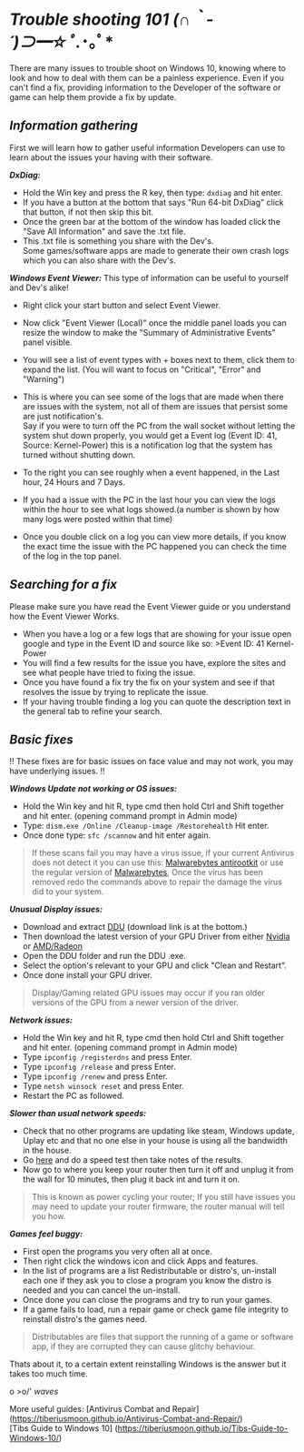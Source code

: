 # ***Trouble shooting 101 (∩｀-´)⊃━☆ﾟ.*･｡ﾟ***


There are many issues to trouble shoot on Windows 10, knowing where to look and how to deal with them can be a painless experience.
Even if you can't find a fix, providing information to the Developer of the software or game can help them provide a fix by update.


## ***Information gathering***  
First we will learn how to gather useful information Developers can use to learn about the issues your having with their software.  

***DxDiag:***
- Hold the Win key and press the R key, then type: ```dxdiag``` and hit enter.  
- If you have a button at the bottom that says "Run 64-bit DxDiag" click that button, if not then skip this bit.  
- Once the green bar at the bottom of the window has loaded click the "Save All Information" and save the .txt file.  
- This .txt file is something you share with the Dev's.  
Some games/software apps are made to generate their own crash logs which you can also share with the Dev's.  

***Windows Event Viewer:***
This type of information can be useful to yourself and Dev's alike!  
- Right click your start button and select Event Viewer.  
- Now click "Event Viewer (Local)" once the middle panel loads you can resize the window to make the "Summary of Administrative Events" panel  visible.  
- You will see a list of event types with + boxes next to them, click them to expand the list. (You will want to focus on "Critical", "Error" and "Warning")  
- This is where you can see some of the logs that are made when there are issues with the system, not all of them are issues that persist some are just notification's.  
Say if you were to turn off the PC from the wall socket without letting the system shut down properly, you would get a Event log (Event ID: 41, Source: Kernel-Power) this is a notification log that the system has turned without shutting down.  

- To the right you can see roughly when a event happened, in the Last hour, 24 Hours and 7 Days.  
- If you had a issue with the PC in the last hour you can view the logs within the hour to see what logs showed.(a number is shown by how many logs were posted within that time)  
- Once you double click on a log you can view more details, if you know the exact time the issue with the PC happened you can check the time of the log in the top panel.  


## ***Searching for a fix***
Please make sure you have read the Event Viewer guide or you understand how the Event Viewer Works.  

- When you have a log or a few logs that are showing for your issue open google and type in the Event ID and source like so: >Event ID: 41 Kernel-Power  
- You will find a few results for the issue you have, explore the sites and see what people have tried to fixing the issue.  
- Once you have found a fix try the fix on your system and see if that resolves the issue by trying to replicate the issue.  
- If your having  trouble finding a log you can quote the description text in the general tab to refine your search.  


## ***Basic fixes***  
!! These fixes are for basic issues on face value and may not work, you may have underlying issues. !!

***Windows Update not working or OS issues:***
- Hold the Win key and hit R, type cmd then hold Ctrl and Shift together and hit enter. (opening command prompt in Admin mode)  
- Type: ```dism.exe /Online /Cleanup-image /Restorehealth``` Hit enter.  
- Once done type: ```sfc /scannow``` and hit enter again.  

> If these scans fail you may have a virus issue, if your current Antivirus does not detect it you can use this: [Malwarebytes antirootkit](https://www.malwarebytes.com/antirootkit/) or use the regular version of [Malwarebytes](https://www.malwarebytes.com/premium/), Once the virus has been removed redo the commands above to repair the damage the virus did to your system.  

***Unusual Display issues:***
- Download and extract [DDU](https://www.guru3d.com/files-details/display-driver-uninstaller-download.html) (download link is at the bottom.)  
- Then download the latest version of your GPU Driver from either [Nvidia](https://www.nvidia.com/Download/index.aspx?lang=en-us) or [AMD/Radeon](https://www.amd.com/en/support)
- Open the DDU folder and run the DDU .exe.  
- Select the option's relevant to your GPU and click "Clean and Restart".  
- Once done install your GPU driver.   

>Display/Gaming related GPU issues may occur if you ran older versions of the GPU from a newer version of the driver.  

***Network issues:***
- Hold the Win key and hit R, type cmd then hold Ctrl and Shift together and hit enter. (opening command prompt in Admin mode)  
- Type ```ipconfig /registerdns``` and press Enter.  
- Type ```ipconfig /release``` and press Enter.  
- Type ```ipconfig /renew``` and press Enter.  
- Type ```netsh winsock reset``` and press Enter.  
- Restart the PC as followed.  

***Slower than usual network speeds:***
- Check that no other programs are updating like steam, Windows update, Uplay etc and that no one else in your house is using all the bandwidth in the house.  
- Go [here](https://www.speedtest.net/) and do a speed test then take notes of the results.  
- Now go to where you keep your router then turn it off and unplug it from the wall for 10 minutes, then plug it back int and turn it on.  

>This is known as power cycling your router; If you still have issues you may need to update your router firmware, the router manual will tell you how.  

***Games feel buggy:***
- First open the programs you very often all at once.  
- Then right click the windows icon and click Apps and features.  
- In the list of programs are a list Redistributable or distro's, un-install each one if they ask you to close a program you know the distro is needed and you can cancel the un-install.  
- Once done you can close the programs and try to run your games.  
- If a game fails to load, run a repair game or check game file integrity to reinstall distro's the games need.  
>Distributables are files that support the running of a game or software app, if they are corrupted they can cause glitchy behaviour.  
  
  
Thats about it, to a certain extent reinstalling Windows is the answer but it takes too much time.  

o >o/' *waves*  

More useful guides:
[Antivirus Combat and Repair] (https://tiberiusmoon.github.io/Antivirus-Combat-and-Repair/)  
[Tibs Guide to Windows 10] (https://tiberiusmoon.github.io/Tibs-Guide-to-Windows-10/)
